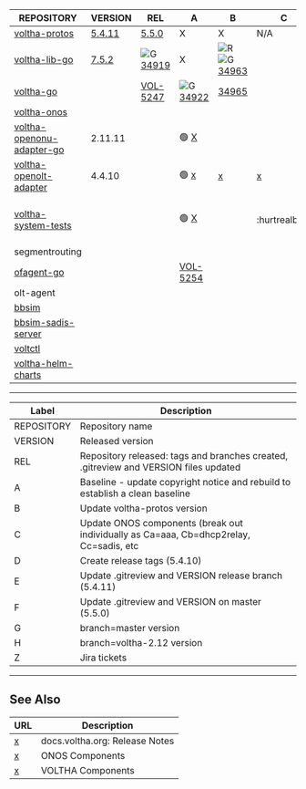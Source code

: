  | REPOSITORY | VERSION | REL | A | B | C | D | E | F | G | H | Z | 
 | ---------- | ------- | --- | - | - | - | - | - | - | - | - | - |
 |  [voltha-protos](https://gerrit.opencord.org/plugins/gitiles/voltha-protos/+/refs/heads/voltha-2.12) |  [5.4.11](https://gerrit.opencord.org/plugins/gitiles/voltha-protos/+/refs/heads/voltha-2.12/VERSION) |  [5.5.0](https://gerrit.opencord.org/plugins/gitiles/voltha-protos/+/refs/heads/master/VERSION)                  | X                                                                                                           | X                                                                                                                                                                  | N/A                               | X                                              | [34934](https://gerrit.opencord.org/c/voltha-protos/+/34934)                                                             | [34936](https://gerrit.opencord.org/c/voltha-protos/+/34936) | [5.4.11](https://gerrit.opencord.org/plugins/gitiles/voltha-protos/+/refs/heads/voltha-2.12/VERSION) | [34956](https://gerrit.opencord.org/c/voltha-protos/+/34956)                                 |                                                       | 
 |  [voltha-lib-go](https://gerrit.opencord.org/plugins/gitiles/voltha-lib-go)                          |  [7.5.2](https://gerrit.opencord.org/plugins/gitiles/voltha-lib-go/+/refs/tags/v7.5.2)                |  ![G](https://placehold.co/15x15/c5f015/c5f015.png) [34919](https://gerrit.opencord.org/c/voltha-lib-go/+/34919) | X                                                                                                           | ![R](https://placehold.co/15x15/f03c15/f03c15.png) ![G](https://placehold.co/15x15/c5f015/c5f015.png) [34963](https://gerrit.opencord.org/c/voltha-lib-go/+/34963) |                                   |                                                | [34946](https://gerrit.opencord.org/c/voltha-lib-go/+/34946)[34963](https://gerrit.opencord.org/c/voltha-lib-go/+/34963) | [34948](https://gerrit.opencord.org/c/voltha-lib-go/+/34948) |  [34964](https://gerrit.opencord.org/c/voltha-lib-go/+/34964)                                        | [7.5.2](http://gerrit.opencord.org/plugins/gitiles/voltha-lib-go/+/refs/tags/v7.5.2/VERSION) |                                                       | 
 |  [voltha-go](https://gerrit.opencord.org/plugins/gitiles/voltha-go)                                  |                                                                                                       |  [VOL-5247](https://jira.opencord.org/browse/VOL-5247)                                                           | ![G](https://placehold.co/15x15/c5f015/c5f015.png) [34922](https://gerrit.opencord.org/c/voltha-go/+/34922) | [34965](https://gerrit.opencord.org/c/voltha-go/+/34965)                                                                                                           |                                   |                                                |                                                                                                                          |                                                              |                                                                                                      |                                                                                              |                                                       | 
 |  [voltha-onos](https://gerrit.opencord.org/plugins/gitiles/voltha-onos)                              |                                                                                                       |                                                                                                                  |                                                                                                             |                                                                                                                                                                    |                                   |                                                |                                                                                                                          |                                                              |                                                                                                      |                                                                                              |                                                       | 
 |  [voltha-openonu-adapter-go](https://gerrit.opencord.org/plugins/gitiles/voltha-openonu-adapter-go)  |  2.11.11                                                                                              |                                                                                                                  |  :green_circle: [X](voltha-openonu-adapter-go/A.md)                                                         |                                                                                                                                                                    |                                   |                                                |                                                                                                                          |                                                              |                                                                                                      |                                                                                              |                                                       | 
 |  [voltha-openolt-adapter](https://gerrit.opencord.org/plugins/gitiles/voltha-openolt-adapter)        |  4.4.10                                                                                               |                                                                                                                  | :green_circle: [x](voltha-openolt-adapter/A.md)                                                             |  [x](voltha-openolt-adapter/B.md)                                                                                                                                  |  [x](voltha-openolt-adapter/C.md) |  [x](voltha-openolt-adapter/D.md)              |  [x](voltha-openolt-adapter/D.md)                                                                                        |  [x](voltha-openolt-adapter/F.md)                            |  [x](voltha-openolt-adapter/G.md)                                                                    |  [x](voltha-openolt-adapter/H.md)                                                            |  [x](voltha-openolt-adapter/Z.md)                     | 
 |  [voltha-system-tests](https://gerrit.opencord.org/plugins/gitiles/voltha-system-tests)              |                                                                                                       |                                                                                                                  |  :green_circle: [X](voltha-system/A.md)                                                                     |                                                                                                                                                                    |  :hurtrealbad:                    |  :orange_circle: :green_circle: :green_square: |  :small_orange_diamond:                                                                                                  |  :small_red_triangle:                                        |  :new: :x: :question:                                                                                |                                                                                              | [VOL-5256](https://jira.opencord.org/browse/VOL-5256) | 
 |  segmentrouting                                                                                      |                                                                                                       |                                                                                                                  |                                                                                                             |                                                                                                                                                                    |                                   |                                                |                                                                                                                          |                                                              |                                                                                                      |                                                                                              |                                                       | 
 |  [ofagent-go](https://gerrit.opencord.org/plugins/gitiles/ofagent-go)                                |                                                                                                       |                                                                                                                  | [VOL-5254](https://jira.opencord.org/browse/VOL-5254)                                                       |                                                                                                                                                                    |                                   |                                                |                                                                                                                          |                                                              |                                                                                                      |                                                                                              |                                                       | 
 |  olt-agent                                                                                           |                                                                                                       |                                                                                                                  |                                                                                                             |                                                                                                                                                                    |                                   |                                                |                                                                                                                          |                                                              |                                                                                                      |                                                                                              |                                                       | 
 |  [bbsim](https://gerrit.opencord.org/plugins/gitiles/bbsim)                                          |                                                                                                       |                                                                                                                  |                                                                                                             |                                                                                                                                                                    |                                   |                                                |                                                                                                                          |                                                              |                                                                                                      |                                                                                              |                                                       | 
 |  [bbsim-sadis-server](https://gerrit.opencord.org/plugins/gitiles/bbsim-sadis-server)                |                                                                                                       |                                                                                                                  |                                                                                                             |                                                                                                                                                                    |                                   |                                                |                                                                                                                          |                                                              |                                                                                                      |                                                                                              |                                                       | 
 |  [voltctl](https://gerrit.opencord.org/plugins/gitiles/voltctl)                                      |                                                                                                       |                                                                                                                  |                                                                                                             |                                                                                                                                                                    |                                   |                                                |                                                                                                                          |                                                              |                                                                                                      |                                                                                              |                                                       | 
 |  [voltha-helm-charts](https://gerrit.opencord.org/plugins/gitiles/voltha-helm-charts)                |                                                                                                       |                                                                                                                  |                                                                                                             |                                                                                                                                                                    |                                   |                                                |                                                                                                                          |                                                              |                                                                                                      |                                                                                              |                                                       | 




---

| Label | Description |
| ----- | ----------- |
 |  REPOSITORY | Repository name                                                                         | 
 |  VERSION    | Released version                                                                        | 
 |  REL        | Repository released: tags and branches created, .gitreview and VERSION files updated    | 
 |  A          | Baseline - update copyright notice and rebuild to establish a clean baseline            | 
 |  B          | Update voltha-protos version                                                            | 
 |  C          | Update ONOS components (break out individually as Ca=aaa, Cb=dhcp2relay, Cc=sadis, etc  | 
 |  D          | Create release tags (5.4.10)                                                            | 
 |  E          | Update .gitreview and VERSION release branch (5.4.11)                                   | 
 |  F          | Update .gitreview and VERSION on master (5.5.0)                                         | 
 |  G          | branch=master version                                                                   | 
 |  H          | branch=voltha-2.12 version                                                              | 
 |  Z          | Jira tickets                                                                            | 


---

## See Also

| URL | Description |
| --- | ----------- |
| [x](https://docs.voltha.org) | docs.voltha.org: Release Notes |
| [x](https://docs.voltha.org/master/release_notes/voltha_2.12.html#onos-components) | ONOS Components |
| [x](https://docs.voltha.org/master/release_notes/voltha_2.12.html#voltha-components) | VOLTHA Components |
